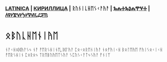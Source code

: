 ### [LATINICA](../Latn/Obucheniye.md) | [КИРИЛЛИЦА](../Cyrl/Обучение.md) | ᚱᚢᚾᛁᚳᚺᛖᛊᚲᚨᚤᚨ | [ⰃⰎⰀⰃⰑⰎⰉⰜⰀ](../Glag/Ⱁⰱⱆⱍⰵⱀⰹⰵ.md) | [𐍓𐍠𐍔𐍮𐍝𐍔𐍟𐍔𐍠𐍜𐍡𐍚𐍐𐍴](../Perm/𐍞𐍑𐍣𐍤𐍔𐍝𐍙𐍔.md)

#  ᛟᛒᚢᚳᚺᛖᚾᛁᚤᛖ

ᚾᚨᚲᚺᛟᛞᚤᚨᛊᛃ ᚾᚨ ᚡᛖᚱᛊᚺᛁᚾᛖ, ᛞᛚᚤᚨ ᛈᛟᚲᛟᚱᛖᚾᛁᚤᚨ ᚾᛟᚡᚤᛁᚲᚺ ᛒᛟᛚᛖᚤᛖ ᚡᚤᛁᛊᛟᚲᛁᚲᚺ ᚡᛖᚱᛊᚺᛁᚾ ᛈᛟᚱᛟᛃ ᛏᚱᛖᛒᚢᚤᛖᛏᛊᚤᚨ ᛊᛈᚢᛊᚲᚨᛏᛃᛊᚤᚨ ᚡᚾᛁᛉ
